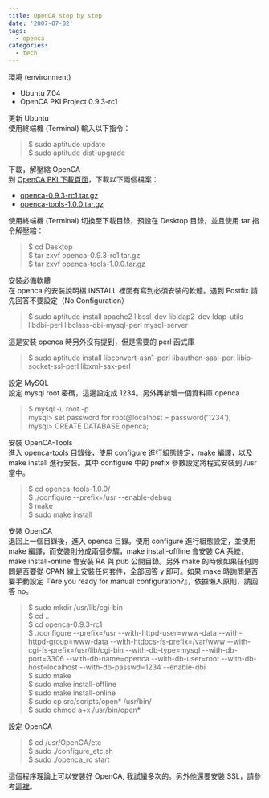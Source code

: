 ```yaml
---
title: OpenCA step by step
date: '2007-07-02'
tags:
  - openca
categories:
  - tech
---
```

環境 (environment)  

*   Ubuntu 7.04
*   OpenCA PKI Project 0.9.3-rc1

更新 Ubuntu  
使用終端機 (Terminal) 輸入以下指令：  

> $ sudo aptitude update  
> $ sudo aptitude dist-upgrade

下載，解壓縮 OpenCA  
到 [OpenCA PKI 下載頁面](https://www.openca.org/projects/openca/downloads.shtml)，下載以下兩個檔案：  

*   [openca-0.9.3-rc1.tar.gz](https://www.openca.org/alby/download?target=openca-0.9.3-rc1.tar.gz)
*   [openca-tools-1.0.0.tar.gz](https://www.openca.org/alby/download?target=openca-tools-1.0.0.tar.gz)

使用終端機 (Terminal) 切換至下載目錄，預設在 Desktop 目錄，並且使用 tar 指令解壓縮：  

> $ cd Desktop  
> $ tar zxvf openca-0.9.3-rc1.tar.gz  
> $ tar zxvf openca-tools-1.0.0.tar.gz

安裝必備軟體  
在 openca 的安裝說明檔 INSTALL 裡面有寫到必須安裝的軟體。遇到 Postfix 請先回答不要設定（No Configuration）  

> $ sudo aptitude install apache2 libssl-dev libldap2-dev ldap-utils libdbi-perl libclass-dbi-mysql-perl mysql-server  

這是安裝 openca 時另外沒有提到，但是需要的 perl 函式庫  

> $ sudo aptitude install libconvert-asn1-perl libauthen-sasl-perl libio-socket-ssl-perl libxml-sax-perl

設定 MySQL  
設定 mysql root 密碼，這邊設定成 1234。另外再新增一個資料庫 openca  

> $ mysql -u root -p  
> mysql> set password for root@localhost = password('1234');  
> mysql> CREATE DATABASE openca;

  
安裝 OpenCA-Tools  
進入 openca-tools 目錄後，使用 configure 進行組態設定，make 編譯，以及 make install 進行安裝。其中 configure 中的 prefix 參數設定將程式安裝到 /usr 當中。  

> $ cd openca-tools-1.0.0/  
> $ ./configure --prefix=/usr --enable-debug  
> $ make  
> $ sudo make install

安裝 OpenCA  
退回上一個目錄後，進入 openca 目錄。使用 configure 進行組態設定，並使用 make 編譯，而安裝則分成兩個步驟，make install-offline 會安裝 CA 系統，make install-online 會安裝 RA 與 pub 公開目錄。另外 make 的時候如果任何詢問是否要從 CPAN 線上安裝任何套件，全部回答 y 即可。如果 make 時詢問是否要手動設定『Are you ready for manual configuration?』，依據懶人原則，請回答 no。  

> $ sudo mkdir /usr/lib/cgi-bin  
> $ cd ..  
> $ cd openca-0.9.3-rc1  
> $ ./configure --prefix=/usr --with-httpd-user=www-data --with-httpd-group=www-data --with-htdocs-fs-prefix=/var/www --with-cgi-fs-prefix=/usr/lib/cgi-bin --with-db-type=mysql --with-db-port=3306 --with-db-name=openca --with-db-user=root --with-db-host=localhost --with-db-passwd=1234 --enable-dbi  
> $ sudo make  
> $ sudo make install-offline  
> $ sudo make install-online  
> $ sudo cp src/scripts/open\* /usr/bin/  
> $ sudo chmod a+x /usr/bin/open\*

設定 OpenCA  

> $ cd /usr/OpenCA/etc  
> $ sudo ./configure\_etc.sh  
> $ sudo ./openca\_rc start

  
  
這個程序理論上可以安裝好 OpenCA, 我試蠻多次的。另外他還要安裝 SSL，請參考[這裡](http://alephzarro.com/blog/2007/01/07/installation-of-subversion-on-ubuntu-with-apache-ssl-and-basicauth/)。